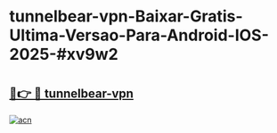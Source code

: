 # tunnelbear-vpn-Baixar-Gratis-Ultima-Versao-Para-Android-IOS-2025-#xv9w2

# <h2><a href="https://ainizakaria.my?title=tunnelbear-vpn&ref=22M">🔗👉 🔴 tunnelbear-vpn</a></h2>

[![acn](https://github.com/user-attachments/assets/0f9c940e-d8b0-45ae-aac7-cd30a18b3e1c)](https://ainizakaria.my?title=tunnelbear-vpn&ref=22M)

